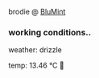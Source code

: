 brodie @ [BluMint](https://www.linkedin.com/company/blumint-io/)

<!--weather_start-->
### working conditions..

weather: drizzle 

temp: 13.46 °C 👕

<!--weather_end-->
